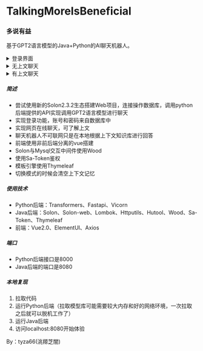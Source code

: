 # TalkingMoreIsBeneficial
### 多说有益

基于GPT2语言模型的Java+Python的AI聊天机器人。

<details><summary>登录界面</summary>
<img src="./效果/登录.png"/>
</details>
<details><summary>无上文聊天</summary>
<img src="./效果/2.png"/>
</details>
<details><summary>有上文聊天</summary>
<img src="./效果/4.png."/>
</details>

##### 简述

- 尝试使用新的Solon2.3.2生态搭建Web项目，连接操作数据库，调用python后端提供的API实现调用GPT2语言模型进行聊天
- 实现登录功能，账号和密码来自数据库中
- 实现网页在线聊天，可了解上文
- 聊天机器人不可联网只是在本地根据上下文知识库进行回答
- 前端使用非前后端分离的vue搭建
- Solon与Mysql交互中间件使用Wood
- 使用Sa-Token鉴权
- 模板引擎使用Thymeleaf
- 切换模式的时候会清空上下文记忆

##### 使用技术

- Python后端：Transformers、Fastapi、Vicorn
- Java后端：Solon、Solon-web、Lombok、Httputils、Hutool、Wood、Sa-Token、Thymeleaf
- 前端：Vue2.0、ElementUI、Axios

##### 端口

- Python后端接口是8000
- Java后端的端口是8080

##### 本地复现

1. 拉取代码
2. 运行Python后端（拉取模型库可能需要较大内存和好的网络环境，一次拉取之后就可以脱机工作了）
3. 运行Java后端
4. 访问localhost:8080开始体验

By：tyza66(洮羱芝闇)